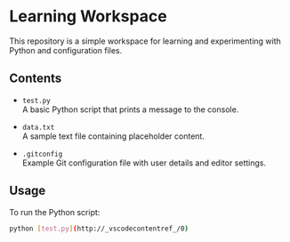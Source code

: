 # Learning Workspace

This repository is a simple workspace for learning and experimenting with Python and configuration files.

## Contents

- `test.py`  
  A basic Python script that prints a message to the console.

- `data.txt`  
  A sample text file containing placeholder content.

- `.gitconfig`  
  Example Git configuration file with user details and editor settings.

## Usage

To run the Python script:

```sh
python [test.py](http://_vscodecontentref_/0)